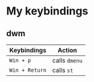 # My keybindings

## dwm

Keybindings | Action
------------|-------
`Win + p` | calls `dmenu`
`Win + Return` | calls `st`
